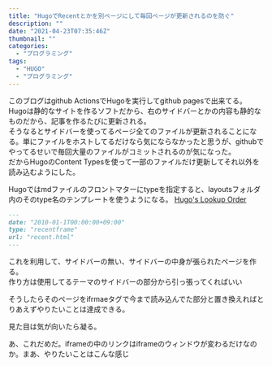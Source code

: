 ```yaml
---
title: "HugoでRecentとかを別ページにして毎回ページが更新されるのを防ぐ"
description: ""
date: "2021-04-23T07:35:46Z"
thumbnail: ""
categories:
  - "プログラミング"
tags:
  - "HUGO"
  - "プログラミング"
---
```

このブログはgithub ActionsでHugoを実行してgithub pagesで出来てる。<br>
Hugoは静的なサイトを作るソフトだから、右のサイドバーとかの内容も静的なものだから、記事を作るたびに更新される。<br>
そうなるとサイドバーを使ってるページ全てのファイルが更新されることになる。単にファイルをホストしてるだけなら気にならなかったと思うが、githubでやってるせいで毎回大量のファイルがコミットされるのが気になった。<br>
だからHugoのContent Typesを使って一部のファイルだけ更新してそれ以外を読み込むようにした。<br>
<!--more-->
Hugoではmdファイルのフロントマターにtypeを指定すると、layoutsフォルダ内のそのtype名のテンプレートを使うようになる。
[Hugo's Lookup Order](https://gohugo.io/templates/lookup-order/)
```md
---
date: "2010-01-1T00:00:00+09:00"
type: "recentframe"
url: "recent.html"
---
```

これを利用して、サイドバーの無い、サイドバーの中身が張られたページを作る。<br>
作り方は使用してるテーマのサイドバーの部分から引っ張ってくればいい<br>

そうしたらそのページをifrmaeタグで今まで読み込んでた部分と置き換えればとりあえずやりたいことは達成できる。<br>

見た目は気が向いたら凝る。

あ、これだめだ。iframeの中のリンクはiframeのウィンドウが変わるだけなのか。まあ、やりたいことはこんな感じ
